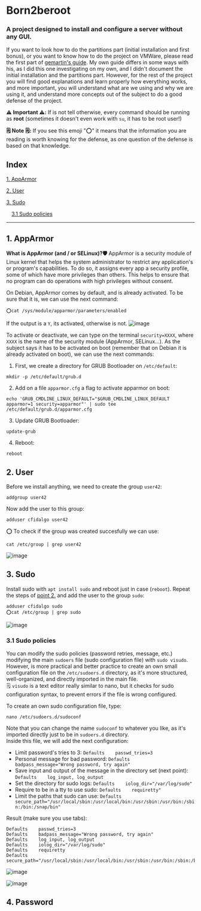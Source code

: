 # Born2beroot
### A project designed to install and configure a server without any GUI.

If you want to look how to do the partitions part (initial installation and first bonus), or you want to know how to do the project on VMWare, please read the first part of [gemartin's guide](https://github.com/gemartin99/Born2beroot-Tutorial). My own guide differs in some ways with his, as I did this one investigating on my own, and I didn't document the initial installation and the partitions part. However, for the rest of the project you will find good explanations and learn properly how everything works, and more important, you will understand what are we using and why we are using it, and understand more concepts out of the subject to do a good defense of the project.  

**⚠️ Important ⚠️:** If is not tell otherwise, every command should be running as **root** (sometimes it doesn't even work with `su`, it has to be root user!)  

**🗒️ Note 🗒️:** If you see this emoji "⭕" it means that the information you are reading is worth knowing for the defense, as one question of the defense is based on that knowledge.


## Index
[1. AppArmor](#1-AppArmor) 

[2. User](#2-User)  

[3. Sudo](#3-Sudo)  

&ensp;&ensp;[3.1 Sudo policies](#31-Sudo-policies)  

---


## 1. AppArmor
**What is AppArmor (and / or SELinux)?🛡** AppArmor is a security module of Linux kernel that helps the system administrator to restrict any application's or program's capabilities. To do so, it assigns every app a security profile, some of which have more privileges than others. This helps to ensure that no program can do operations with high privileges without consent.

On Debian, AppArmor comes by default, and is already activated. To be sure that it is, we can use the next command:  
~~~
⭕cat /sys/module/apparmor/parameters/enabled
~~~
If the output is a `Y`, its activated, otherwise is not.
![image](https://github.com/ChristianFidalgoAreste/Born2beroot/assets/113194238/782f3e67-c7b3-4d70-bfd2-64216c0c9e09)


To activate or deactivate, we can type on the terminal `security=XXXX`, where `XXXX` is the name of the security module (AppArmor, SELinux...).
As the subject says it has to be activated on boot (remember that on Debian it is already activated on boot), we can use the next commands:
1. First, we create a directory for GRUB Bootloader on `/etc/default`:
~~~
mkdir -p /etc/default/grub.d
~~~
2. Add on a file `apparmor.cfg` a flag to activate apparmor on boot:
~~~
echo 'GRUB_CMDLINE_LINUX_DEFAULT="$GRUB_CMDLINE_LINUX_DEFAULT apparmor=1 security=apparmor"' | sudo tee /etc/default/grub.d/apparmor.cfg
~~~
3. Update GRUB Bootloader:
~~~
update-grub
~~~
4. Reboot:
~~~
reboot
~~~


## 2. User
Before we install anything, we need to create the group `user42`:
~~~
addgroup user42
~~~
Now add the user to this group:
~~~
adduser cfidalgo user42
~~~
⭕ To check if the group was created succesfully we can use:
~~~
cat /etc/group | grep user42
~~~
![image](https://github.com/ChristianFidalgoAreste/Born2beroot/assets/113194238/50cbe33f-bcb8-47b4-88e1-c3455d1fcfe8)


## 3. Sudo
Install sudo with `apt install sudo` and reboot just in case (`reboot`).
Repeat the steps of [point 2.](#2.-User) and add the user to the group `sudo`:
~~~
adduser cfidalgo sudo
⭕cat /etc/group | grep sudo
~~~
![image](https://github.com/ChristianFidalgoAreste/Born2beroot/assets/113194238/6d29080a-a969-4378-b10f-8be352055791)

### 3.1 Sudo policies
You can modify the sudo policies (password retries, message, etc.) modifying the main `sudoers` file (sudo configuration file) with `sudo visudo`.  
However, is more practical and better practice to create an own small configuration file on the `/etc/sudoers.d` directory, as it's more structured, well-organized, and directly imported in the main file.  
🗒️ `visudo` is a text editor really similar to nano, but it checks for sudo configuration syntax, to prevent errors if the file is wrong configured.  

To create an own sudo configuration file, type:
~~~
nano /etc/sudoers.d/sudoconf
~~~
Note that you can change the name `sudoconf` to whatever you like, as it's imported directly just to be in `sudoers.d` directory.  
Inside this file, we will add the next configuration:  
 - Limit password's tries to 3: `Defaults    passwd_tries=3`
 - Personal message for bad password: `Defaults    badpass_message="Wrong password, try again"`
 - Save input and output of the message in the directory set (next point): `Defaults    log_input, log_output`
 - Set the directory for sudo logs: `Defaults    iolog_dir="/var/log/sudo"`
 - Require to be in a tty to use sudo: `Defaults    requiretty"`
 - Limit the paths that sudo can use: `Defaults    secure_path="/usr/local/sbin:/usr/local/bin:/usr/sbin:/usr/bin:/sbin:/bin:/snap/bin"`

Result (make sure you use tabs):
~~~
Defaults    passwd_tries=3
Defaults    badpass_message="Wrong password, try again"
Defaults    log_input, log_output
Defaults    iolog_dir="/var/log/sudo"
Defaults    requiretty
Defaults    secure_path="/usr/local/sbin:/usr/local/bin:/usr/sbin:/usr/bin:/sbin:/bin:/snap/bin"
~~~
![image](https://github.com/ChristianFidalgoAreste/Born2beroot/assets/113194238/a47829c1-ad6d-4932-a292-a64f06a6fcf8)

![image](https://github.com/ChristianFidalgoAreste/Born2beroot/assets/113194238/1106d53f-6d10-49bc-aae6-d4b75fb3c8df)


## 4. Password
